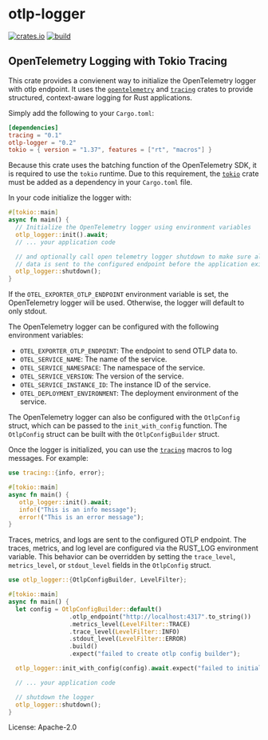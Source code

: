# otlp-logger
[![crates.io](https://buildstats.info/crate/otlp-logger)](https://crates.io/crates/otlp-logger) [![build](https://github.com/fdeantoni/otlp-logger/actions/workflows/rust.yml/badge.svg)](https://github.com/fdeantoni/otlp-logger/actions/workflows/rust.yml)

## OpenTelemetry Logging with Tokio Tracing

This crate provides a convienent way to initialize the OpenTelemetry logger
with otlp endpoint. It uses the [`opentelemetry`] and [`tracing`]
crates to provide structured, context-aware logging for Rust applications.

Simply add the following to your `Cargo.toml`:
```toml
[dependencies]
tracing = "0.1"
otlp-logger = "0.2"
tokio = { version = "1.37", features = ["rt", "macros"] }
```

Because this crate uses the batching function of the OpenTelemetry SDK, it is
required to use the `tokio` runtime. Due to this requirement, the [`tokio`] crate
must be added as a dependency in your `Cargo.toml` file.

In your code initialize the logger with:
```rust
#[tokio::main]
async fn main() {
  // Initialize the OpenTelemetry logger using environment variables
  otlp_logger::init().await;
  // ... your application code

  // and optionally call open telemetry logger shutdown to make sure all the
  // data is sent to the configured endpoint before the application exits
  otlp_logger::shutdown();
}
```

If the `OTEL_EXPORTER_OTLP_ENDPOINT` environment variable is set, the
OpenTelemetry logger will be used. Otherwise, the logger will default to
only stdout.

The OpenTelemetry logger can be configured with the following environment
variables:
  - `OTEL_EXPORTER_OTLP_ENDPOINT`: The endpoint to send OTLP data to.
  - `OTEL_SERVICE_NAME`: The name of the service.
  - `OTEL_SERVICE_NAMESPACE`: The namespace of the service.
  - `OTEL_SERVICE_VERSION`: The version of the service.
  - `OTEL_SERVICE_INSTANCE_ID`: The instance ID of the service.
  - `OTEL_DEPLOYMENT_ENVIRONMENT`: The deployment environment of the service.

The OpenTelemetry logger can also be configured with the `OtlpConfig` struct, which
can be passed to the `init_with_config` function. The `OtlpConfig` struct can be built
with the `OtlpConfigBuilder` struct.

Once the logger is initialized, you can use the [`tracing`] macros to log
messages. For example:
```rust
use tracing::{info, error};

#[tokio::main]
async fn main() {
   otlp_logger::init().await;
   info!("This is an info message");
   error!("This is an error message");
}
```

Traces, metrics, and logs are sent to the configured OTLP endpoint. The traces,
metrics, and log level are configured via the RUST_LOG environment variable.
This behavior can be overridden by setting the `trace_level`, `metrics_level`, or
`stdout_level` fields in the `OtlpConfig` struct.
```rust
use otlp_logger::{OtlpConfigBuilder, LevelFilter};

#[tokio::main]
async fn main() {
  let config = OtlpConfigBuilder::default()
                 .otlp_endpoint("http://localhost:4317".to_string())
                 .metrics_level(LevelFilter::TRACE)
                 .trace_level(LevelFilter::INFO)
                 .stdout_level(LevelFilter::ERROR)
                 .build()
                 .expect("failed to create otlp config builder");

  otlp_logger::init_with_config(config).await.expect("failed to initialize logger");

  // ... your application code

  // shutdown the logger
  otlp_logger::shutdown();
}
````

[`tokio`]: https://crates.io/crates/tokio
[`tracing`]: https://crates.io/crates/tracing
[`opentelemetry`]: https://crates.io/crates/opentelemetry


License: Apache-2.0
